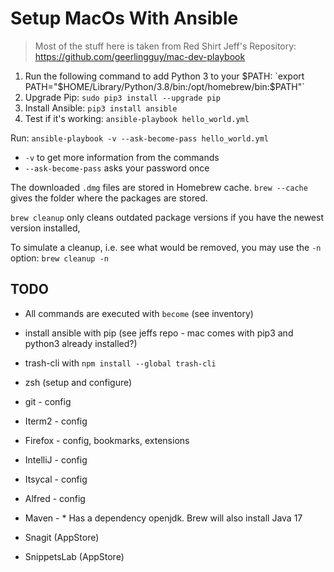 # Setup MacOs With Ansible

> Most of the stuff here is taken from Red Shirt Jeff's Repository: https://github.com/geerlingguy/mac-dev-playbook

1. Run the following command to add Python 3 to your $PATH: `export PATH="$HOME/Library/Python/3.8/bin:/opt/homebrew/bin:$PATH"`
2. Upgrade Pip: `sudo pip3 install --upgrade pip`
3. Install Ansible: `pip3 install ansible`
4. Test if it's working: `ansible-playbook hello_world.yml`

Run: `ansible-playbook -v --ask-become-pass hello_world.yml`
 * `-v` to get more information from the commands
 * `--ask-become-pass` asks your password once

The downloaded `.dmg` files are stored in Homebrew cache.
`brew --cache` gives the folder where the packages are stored.

`brew cleanup` only cleans outdated package versions if you have the newest version installed,

To simulate a cleanup, i.e. see what would be removed, you may use the `-n` option: `brew cleanup -n`


## TODO
 * All commands are executed with `become` (see inventory) 
 * install ansible with pip (see jeffs repo - mac comes with pip3 and python3 already installed?)
 * trash-cli with `npm install --global trash-cli`


 * zsh (setup and configure)
 * git - config
 * Iterm2 - config
 * Firefox - config, bookmarks, extensions
 * IntelliJ - config
 * Itsycal - config
 * Alfred - config
 * Maven - * Has a dependency openjdk. Brew will also install Java 17
 * Snagit (AppStore)
 * SnippetsLab (AppStore)